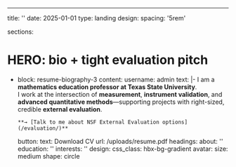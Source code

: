 ---
title: ''
date: 2025-01-01
type: landing
design:
  spacing: '5rem'

sections:
  # HERO: bio + tight evaluation pitch
  - block: resume-biography-3
    content:
      username: admin
      text: |-
        I am a **mathematics education professor at Texas State University**.  
        I work at the intersection of **measurement**, **instrument validation**, and **advanced quantitative methods**—supporting projects with right-sized, credible **external evaluation**.

        **→ [Talk to me about NSF External Evaluation options](/evaluation/)**
      button:
        text: Download CV
        url: /uploads/resume.pdf
      headings:
        about: ''
        education: ''
        interests: ''
    design:
      css_class: hbx-bg-gradient
      avatar:
        size: medium
        shape: circle
